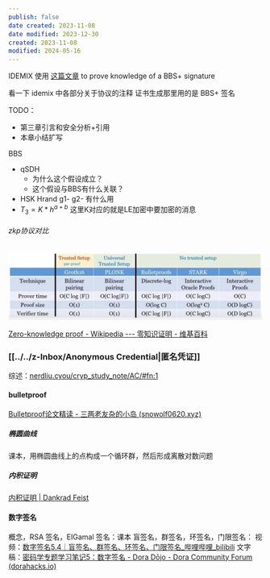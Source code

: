 ```yaml
---
publish: false
date created: 2023-11-08
date modified: 2023-12-30
created: 2023-11-08
modified: 2024-05-16
---
```

IDEMIX 使用 [这篇文章](http://eprint.iacr.org/2016/663.pdf) to prove knowledge of a BBS+ signature

看一下 idemix 中各部分关于协议的注释
证书生成那里用的是 BBS+ 签名

TODO：
+ 第三章引言和安全分析+引用
+ 本章小结扩写

BBS
+ qSDH
	+ 为什么这个假设成立？
	+ 这个假设与BBS有什么关联？
+ HSK Hrand g1- g2- 有什么用
+ $T_3=K*h^{a+b}$ 这里K对应的就是LE加密中要加密的消息  


###### zkp协议对比
![](../../z-source/Pasted%20image%2020231108011848.png)

[Zero-knowledge proof - Wikipedia --- 零知识证明 - 维基百科](https://en.wikipedia.org/wiki/Zero-knowledge_proof#Zero-Knowledge_Proof_protocols)


### [[../../z-Inbox/Anonymous Credential|匿名凭证]]

综述：[nerdliu.cyou/cryp_study_note/AC/#fn:1](https://nerdliu.cyou/cryp_study_note/AC/#fn:1)

#### bulletproof

[Bulletproof论文精读 - 三两老友杂的小岛 (snowolf0620.xyz)](https://snowolf0620.xyz/index.php/zkp/645.html)

##### 椭圆曲线

课本，用椭圆曲线上的点构成一个循环群，然后形成离散对数问题

##### 内积证明

[内积证明 | Dankrad Feist](https://dankradfeist.de/ethereum/2021/11/18/inner-product-arguments-mandarin.html)



#### 数字签名

概念，RSA 签名，EIGamal 签名：课本
盲签名，群签名，环签名，门限签名：
视频：[数字签名5.4｜盲签名、群签名、环签名、门限签名_哔哩哔哩_bilibili](https://www.bilibili.com/video/BV19Y4y1C7WV/?spm_id_from=333.999.0.0&vd_source=738a03cd7c8635f8c51ee2b80d48c182)
文字稿：[密码学专题学习笔记5：数字签名 - Dora Dōjo - Dora Community Forum (dorahacks.io)](https://community.dorahacks.io/t/topic/314)

